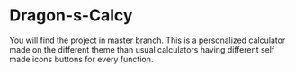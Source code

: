 # Dragon-s-Calcy
You will find the project in master branch.
This is a personalized calculator made on the different theme than usual calculators having different self made icons buttons for every function. 
